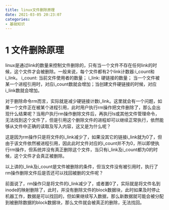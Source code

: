 ```yaml
---
title: linux文件删除原理
date: 2021-03-05 20:23:07
categories:
- 基础知识
---
```


# 1 文件删除原理
linux是通过link的数量来控制文件删除的，只有当一个文件不存在任何link的时候，这个文件才会被删除。一般来说，每个文件都有2个link计数器:i_count和i_link。
i_count: 当前文件使用者的数量；
i_link: 硬链接的数量；
当一个文件被某一个进程引用时，对应i_count数就会增加；当创建文件硬链接的时候，对应i_link数就会增加。

对于删除命令rm而言，实际就是减少硬链接计数i_link。这里就会有一个问题，如果一个文件正在被某个进程引用，此时用户执行rm操作把文件删除了，那么会出现什么结果呢？当用户执行rm操作删除文件后，再执行ls或其他文件管理命令，无法找到这个文件了，但是引用这个删除文件的进程却可以继续正常执行，依然能够从文件中正确的读取及写入内容，这又是为什么呢？

这是因为rm操作只是将文件的i_link减少了，如果没其它的链接i_link就为0了，但由于该文件依然被进程引用，因此此时文件对应的i_count并不为0，所以即使执行rm操作，但系统并没有真正删除这个文件，当只有i_link及i_count都为0的时候，这个文件才会真正被删除。

以上讲的i_link及i_count是文件被删除的条件，但当文件没有被引用时，执行了rm操作删除文件后是否还可以找回被删的文件呢？

前面说了，rm操作只是将文件的i_link减少了，或者置0了，实际就是将文件名到inode的映射删除了，此时，并没有删除文件的block数据块，此时如果及时停止机器工作，数据是可以找回的，但如果继续写入数据，那么新数据就可能会被分配到被删除数据的block数据块，那么文件就会被真正的删除，无法找回。
